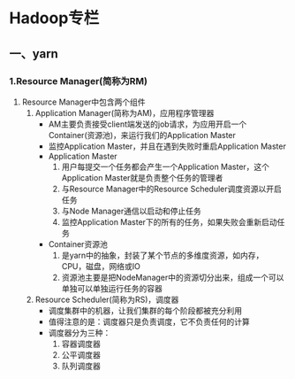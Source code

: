 # Hadoop专栏
## 一、yarn
### 1.Resource Manager(简称为RM)
1. Resource Manager中包含两个组件
    1. Application Manager(简称为AM)，应用程序管理器
        * AM主要负责接受client端发送的job请求，为应用开启一个Container(资源池)，来运行我们的Application Master
        * 监控Application Master，并且在遇到失败时重启Application Master
        * Application Master
            1. 用户每提交一个任务都会产生一个Application Master，这个Application Master就是负责整个任务的管理者
            2. 与Resource Manager中的Resource Scheduler调度资源以开启任务
            3. 与Node Manager通信以启动和停止任务
            4. 监控Application Master下的所有的任务，如果失败会重新启动任务
        * Container资源池
            1. 是yarn中的抽象，封装了某个节点的多维度资源，如内存，CPU，磁盘，网络或IO
            2. 资源池主要是把NodeManager中的资源切分出来，组成一个可以单独可以单独运行任务的容器
    2. Resource Scheduler(简称为RS)，调度器
        * 调度集群中的机器，让我们集群的每个阶段都被充分利用
        * 值得注意的是：调度器只是负责调度，它不负责任何的计算
        * 调度器分为三种：
            1. 容器调度器
            2. 公平调度器
            3. 队列调度器
